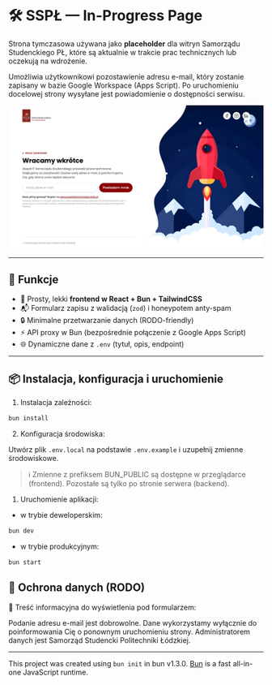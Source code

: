 # 🛠️ SSPŁ — In-Progress Page

Strona tymczasowa używana jako **placeholder** dla witryn Samorządu Studenckiego PŁ, które są aktualnie w trakcie prac technicznych lub oczekują na wdrożenie.

Umożliwia użytkownikowi pozostawienie adresu e-mail, który zostanie zapisany w bazie Google Workspace (Apps Script). Po uruchomieniu docelowej strony wysyłane jest powiadomienie o dostępności serwisu.

![](screenshot.jpg)

---

## 🚀 Funkcje

- 🔧 Prosty, lekki **frontend w React + Bun + TailwindCSS**
- 📬 Formularz zapisu z walidacją (`zod`) i honeypotem anty-spam
- 🔒 Minimalne przetwarzanie danych (RODO-friendly)
- ⚡️ API proxy w Bun (bezpośrednie połączenie z Google Apps Script)
- 🌐 Dynamiczne dane z `.env` (tytuł, opis, endpoint)

---

## 📦 Instalacja, konfiguracja i uruchomienie

1. Instalacja zależności:

```bash
bun install
```

2. Konfiguracja środowiska:

Utwórz plik `.env.local` na podstawie `.env.example` i uzupełnij zmienne środowiskowe.

> ℹ️ Zmienne z prefiksem BUN_PUBLIC są dostępne w przeglądarce (frontend). Pozostałe są tylko po stronie serwera (backend).

1. Uruchomienie aplikacji:

- w trybie deweloperskim:

```bash
bun dev
```

- w trybie produkcyjnym:

```bash
bun start
```

## 🔐 Ochrona danych (RODO)

🧾 Treść informacyjna do wyświetlenia pod formularzem:

Podanie adresu e-mail jest dobrowolne. Dane wykorzystamy wyłącznie do poinformowania Cię o ponownym uruchomieniu strony. Administratorem danych jest Samorząd Studencki Politechniki Łódzkiej.

---

This project was created using `bun init` in bun v1.3.0. [Bun](https://bun.com) is a fast all-in-one JavaScript runtime.
